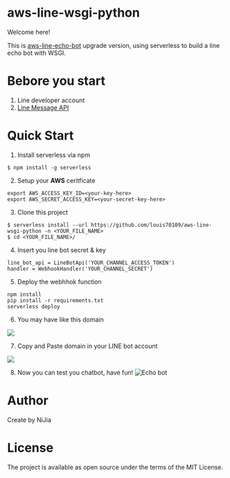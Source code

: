 # aws-line-wsgi-python

Welcome here!

This is [aws-line-echo-bot](https://github.com/louis70109/aws-line-echo-bot) upgrade version,
using serverless to build a line echo bot with WSGI.

# Bebore you start

1. Line developer account
2. [Line Message API](https://developers.line.biz/en/docs/messaging-api/getting-started/)

# Quick Start

1. Install serverless via npm

```bash=
$ npm install -g serverless
```

2. Setup your **AWS** ceritficate

```bash=
export AWS_ACCESS_KEY_ID=<your-key-here>
export AWS_SECRET_ACCESS_KEY=<your-secret-key-here>
```

3. Clone this project

```bash=
$ serverless install --url https://github.com/louis70109/aws-line-wsgi-python -n <YOUR_FILE_NAME>
$ cd <YOUR_FILE_NAME>/
```

4. Insert you line bot secret & key

```python=
line_bot_api = LineBotApi('YOUR_CHANNEL_ACCESS_TOKEN')
handler = WebhookHandler('YOUR_CHANNEL_SECRET')
```

5. Deploy the webhhok function

```bash=
npm install
pip install -r requirements.txt
serverless deploy
```

6. You may have like this domain

![](https://i.imgur.com/XCiTkb7.png)

7.  Copy and Paste domain in your LINE bot account

![](https://i.imgur.com/nXFcseH.png)

8. Now you can test you chatbot, have fun!
![Echo bot](https://i.imgur.com/Tn1XS13.png)

# Author

Create by NiJia

# License

The project is available as open source under the terms of the MIT License.

